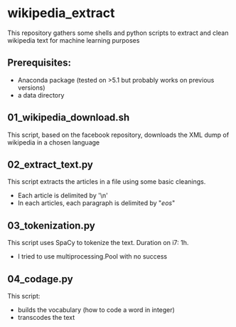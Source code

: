 # wikipedia_extract
This repository gathers some shells and python scripts to extract and clean wikipedia text for machine learning purposes

## Prerequisites:
- Anaconda package (tested on >5.1 but probably works on previous versions)
- a data directory

## 01_wikipedia_download.sh
This script, based on the facebook repository, downloads the XML dump of wikipedia in a chosen language

## 02_extract_text.py
This script extracts the articles in a file using some basic cleanings. 
- Each article is delimited by '\n'
- In each articles, each paragraph is delimited by "_eos_"

## 03_tokenization.py
This script uses SpaCy to tokenize the text.
Duration on i7: 1h. 
- I tried to use multiprocessing.Pool with no success

## 04_codage.py
This script:
- builds the vocabulary (how to code a word in integer)
- transcodes the text

